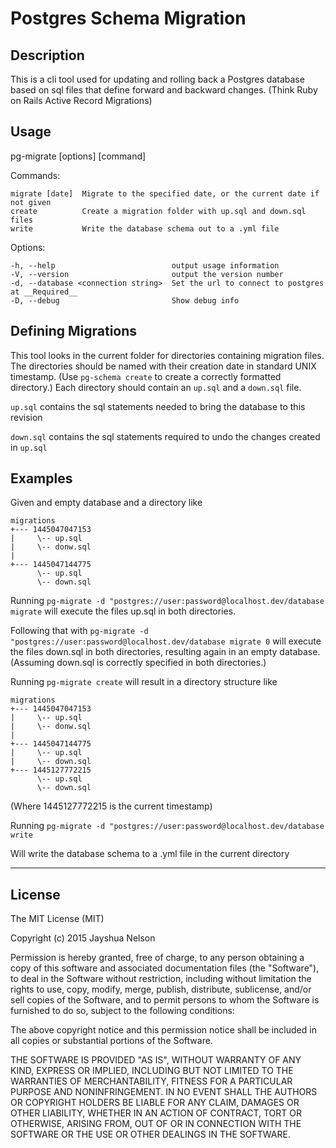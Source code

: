 
Postgres Schema Migration
=========================

## Description
This is a cli tool used for updating and rolling back a Postgres database based on sql files that define forward and backward changes. (Think Ruby on Rails Active Record Migrations)


## Usage
pg-migrate [options] [command]

Commands:

    migrate [date]  Migrate to the specified date, or the current date if not given
    create          Create a migration folder with up.sql and down.sql files
    write           Write the database schema out to a .yml file

Options:

    -h, --help                          output usage information
    -V, --version                       output the version number
    -d, --database <connection string>  Set the url to connect to postgres at __Required__
    -D, --debug                         Show debug info


## Defining Migrations
This tool looks in the current folder for directories containing migration files. The directories should be named with their creation date in standard UNIX timestamp. (Use `pg-schema create` to create a correctly formatted directory.) Each directory should contain an `up.sql` and a `down.sql` file.

`up.sql` contains the sql statements needed to bring the database to this revision

`down.sql` contains the sql statements required to undo the changes created in `up.sql`


## Examples
Given and empty database and a directory like

    migrations
    +--- 1445047047153
    |     \-- up.sql
    |     \-- donw.sql
    |
    +--- 1445047144775
          \-- up.sql
          \-- down.sql


Running `pg-migrate -d "postgres://user:password@localhost.dev/database migrate` will execute the files up.sql in both directories.

Following that with `pg-migrate -d "postgres://user:password@localhost.dev/database migrate 0` will execute the files down.sql in both directories, resulting again in an empty database. (Assuming down.sql is correctly specified in both directories.)

Running `pg-migrate create` will result in a directory structure like

    migrations
    +--- 1445047047153
    |     \-- up.sql
    |     \-- donw.sql
    |
    +--- 1445047144775
    |     \-- up.sql
    |     \-- down.sql
    +--- 1445127772215
          \-- up.sql
          \-- down.sql

(Where 1445127772215 is the current timestamp)

Running `pg-migrate -d "postgres://user:password@localhost.dev/database write`

Will write the database schema to a .yml file in the current directory

----------------------------------------------------------

## License
The MIT License (MIT)

Copyright (c) 2015 Jayshua Nelson

Permission is hereby granted, free of charge, to any person obtaining a copy
of this software and associated documentation files (the "Software"), to deal
in the Software without restriction, including without limitation the rights
to use, copy, modify, merge, publish, distribute, sublicense, and/or sell
copies of the Software, and to permit persons to whom the Software is
furnished to do so, subject to the following conditions:

The above copyright notice and this permission notice shall be included in
all copies or substantial portions of the Software.

THE SOFTWARE IS PROVIDED "AS IS", WITHOUT WARRANTY OF ANY KIND, EXPRESS OR
IMPLIED, INCLUDING BUT NOT LIMITED TO THE WARRANTIES OF MERCHANTABILITY,
FITNESS FOR A PARTICULAR PURPOSE AND NONINFRINGEMENT. IN NO EVENT SHALL THE
AUTHORS OR COPYRIGHT HOLDERS BE LIABLE FOR ANY CLAIM, DAMAGES OR OTHER
LIABILITY, WHETHER IN AN ACTION OF CONTRACT, TORT OR OTHERWISE, ARISING FROM,
OUT OF OR IN CONNECTION WITH THE SOFTWARE OR THE USE OR OTHER DEALINGS IN
THE SOFTWARE.